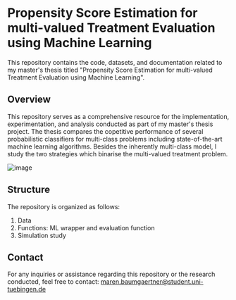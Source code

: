 # Propensity Score Estimation for multi-valued Treatment Evaluation using Machine Learning

This repository contains the code, datasets, and documentation related to my master's thesis titled "Propensity Score Estimation for multi-valued Treatment Evaluation using Machine Learning".

## Overview
This repository serves as a comprehensive resource for the implementation, experimentation, and analysis conducted as part of my master's thesis project. The thesis compares the copetitive performance of several probabilistic classifiers for multi-class problems including state-of-the-art machine learning algorithms.
Besides the inherently multi-class model, I study the two strategies which binarise the multi-valued treatment problem.

![image](https://github.com/marenbaumgaertner/propensity_score_estimation_for_multi-valued_treatment/assets/97526997/35861a15-7b96-4a90-b940-0d84bed632b2)


## Structure
The repository is organized as follows:

1. Data
2. Functions: ML wrapper  and evaluation function
3. Simulation study

## Contact
For any inquiries or assistance regarding this repository or the research conducted, feel free to contact: 
maren.baumgaertner@student.uni-tuebingen.de
